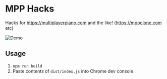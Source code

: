 # MPP Hacks

Hacks for https://multiplayerpiano.com and the like! (https://mppclone.com etc)

![Demo](demo.gif)

## Usage

1. `npm run build`
2. Paste contents of `dist/index.js` into Chrome dev console

